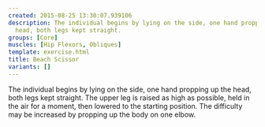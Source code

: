 ```yaml
---
created: 2015-08-25 13:30:07.939106
description: The individual begins by lying on the side, one hand propping up the
  head, both legs kept straight.
groups: [Core]
muscles: [Hip Flexors, Obliques]
template: exercise.html
title: Beach Scissor
variants: []
---
```

The individual begins by lying on the side, one hand propping up the head, both legs kept straight. The upper leg is raised as high as possible, held in the air for a moment, then lowered to the starting position. The difficulty may be increased by propping up the body on one elbow.